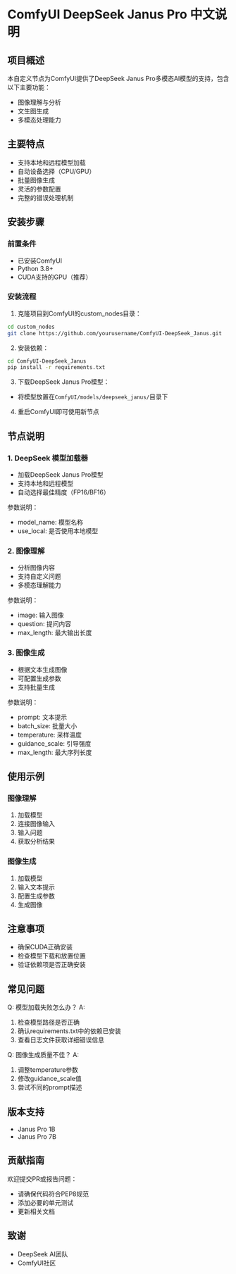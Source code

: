 # ComfyUI DeepSeek Janus Pro 中文说明

## 项目概述
本自定义节点为ComfyUI提供了DeepSeek Janus Pro多模态AI模型的支持，包含以下主要功能：
- 图像理解与分析
- 文生图生成
- 多模态处理能力

## 主要特点
- 支持本地和远程模型加载
- 自动设备选择（CPU/GPU）
- 批量图像生成
- 灵活的参数配置
- 完整的错误处理机制

## 安装步骤

### 前置条件
- 已安装ComfyUI
- Python 3.8+
- CUDA支持的GPU（推荐）

### 安装流程
1. 克隆项目到ComfyUI的custom_nodes目录：
```bash
cd custom_nodes
git clone https://github.com/yourusername/ComfyUI-DeepSeek_Janus.git
```

2. 安装依赖：
```bash
cd ComfyUI-DeepSeek_Janus
pip install -r requirements.txt
```

3. 下载DeepSeek Janus Pro模型：
- 将模型放置在`ComfyUI/models/deepseek_janus/`目录下

4. 重启ComfyUI即可使用新节点

## 节点说明

### 1. DeepSeek 模型加载器
- 加载DeepSeek Janus Pro模型
- 支持本地和远程模型
- 自动选择最佳精度（FP16/BF16）

参数说明：
- model_name: 模型名称
- use_local: 是否使用本地模型

### 2. 图像理解
- 分析图像内容
- 支持自定义问题
- 多模态理解能力

参数说明：
- image: 输入图像
- question: 提问内容
- max_length: 最大输出长度

### 3. 图像生成
- 根据文本生成图像
- 可配置生成参数
- 支持批量生成

参数说明：
- prompt: 文本提示
- batch_size: 批量大小
- temperature: 采样温度
- guidance_scale: 引导强度
- max_length: 最大序列长度

## 使用示例

### 图像理解
1. 加载模型
2. 连接图像输入
3. 输入问题
4. 获取分析结果

### 图像生成
1. 加载模型
2. 输入文本提示
3. 配置生成参数
4. 生成图像

## 注意事项
- 确保CUDA正确安装
- 检查模型下载和放置位置
- 验证依赖项是否正确安装

## 常见问题
Q: 模型加载失败怎么办？
A: 
1. 检查模型路径是否正确
2. 确认requirements.txt中的依赖已安装
3. 查看日志文件获取详细错误信息

Q: 图像生成质量不佳？
A:
1. 调整temperature参数
2. 修改guidance_scale值
3. 尝试不同的prompt描述

## 版本支持
- Janus Pro 1B
- Janus Pro 7B

## 贡献指南
欢迎提交PR或报告问题：
- 请确保代码符合PEP8规范
- 添加必要的单元测试
- 更新相关文档

## 致谢
- DeepSeek AI团队
- ComfyUI社区
